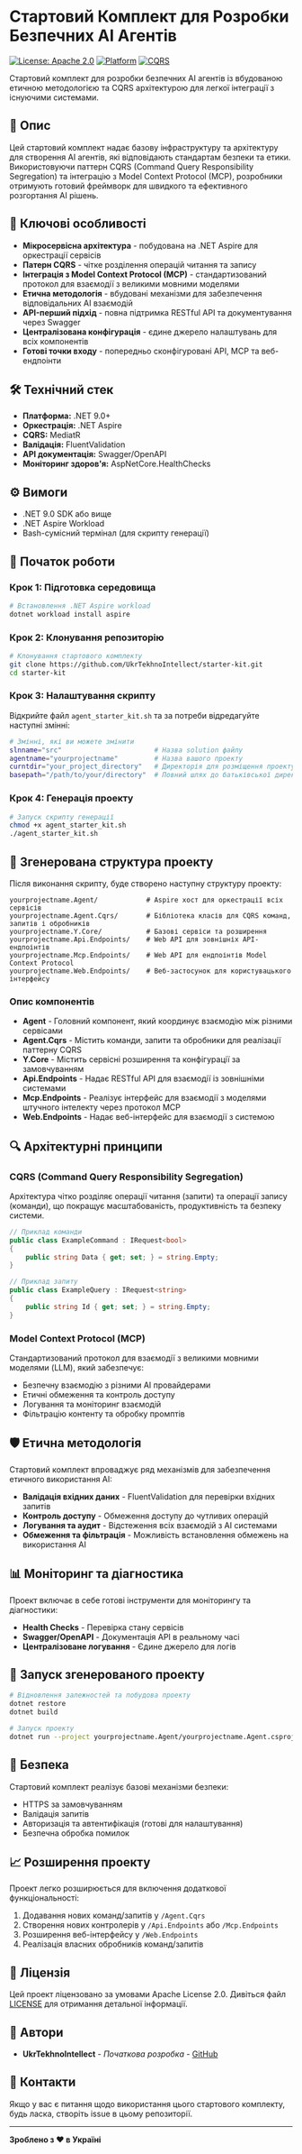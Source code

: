 # Стартовий Комплект для Розробки Безпечних AI Агентів

[![License: Apache 2.0](https://img.shields.io/badge/License-Apache%202.0-blue.svg)](https://opensource.org/licenses/Apache-2.0)
[![Platform](https://img.shields.io/badge/platform-.NET%209-brightgreen)](https://dotnet.microsoft.com/download)
[![CQRS](https://img.shields.io/badge/architecture-CQRS-orange)](https://docs.microsoft.com/en-us/azure/architecture/patterns/cqrs)

Стартовий комплект для розробки безпечних AI агентів із вбудованою етичною методологією та CQRS архітектурою для легкої інтеграції з існуючими системами.

## 📑 Опис

Цей стартовий комплект надає базову інфраструктуру та архітектуру для створення AI агентів, які відповідають стандартам безпеки та етики. Використовуючи паттерн CQRS (Command Query Responsibility Segregation) та інтеграцію з Model Context Protocol (MCP), розробники отримують готовий фреймворк для швидкого та ефективного розгортання AI рішень.

## 🔑 Ключові особливості

- **Мікросервісна архітектура** - побудована на .NET Aspire для оркестрації сервісів
- **Патерн CQRS** - чітке розділення операцій читання та запису
- **Інтеграція з Model Context Protocol (MCP)** - стандартизований протокол для взаємодії з великими мовними моделями
- **Етична методологія** - вбудовані механізми для забезпечення відповідальних AI взаємодій
- **API-перший підхід** - повна підтримка RESTful API та документування через Swagger
- **Централізована конфігурація** - єдине джерело налаштувань для всіх компонентів
- **Готові точки входу** - попередньо сконфігуровані API, MCP та веб-ендпоінти

## 🛠️ Технічний стек

- **Платформа:** .NET 9.0+
- **Оркестрація:** .NET Aspire
- **CQRS:** MediatR
- **Валідація:** FluentValidation
- **API документація:** Swagger/OpenAPI
- **Моніторинг здоров'я:** AspNetCore.HealthChecks

## ⚙️ Вимоги

- .NET 9.0 SDK або вище
- .NET Aspire Workload
- Bash-сумісний термінал (для скрипту генерації)

## 🚀 Початок роботи

### Крок 1: Підготовка середовища

```bash
# Встановлення .NET Aspire workload
dotnet workload install aspire
```

### Крок 2: Клонування репозиторію

```bash
# Клонування стартового комплекту
git clone https://github.com/UkrTekhnoIntellect/starter-kit.git
cd starter-kit
```

### Крок 3: Налаштування скрипту

Відкрийте файл `agent_starter_kit.sh` та за потреби відредагуйте наступні змінні:

```bash
# Змінні, які ви можете змінити
slnname="src"                       # Назва solution файлу
agentname="yourprojectname"         # Назва вашого проекту
curntdir="your_project_directory"   # Директорія для розміщення проекту
basepath="/path/to/your/directory"  # Повний шлях до батьківської директорії
```

### Крок 4: Генерація проекту

```bash
# Запуск скрипту генерації
chmod +x agent_starter_kit.sh
./agent_starter_kit.sh
```

## 📂 Згенерована структура проекту

Після виконання скрипту, буде створено наступну структуру проекту:

```
yourprojectname.Agent/            # Aspire хост для оркестрації всіх сервісів
yourprojectname.Agent.Cqrs/       # Бібліотека класів для CQRS команд, запитів і обробників
yourprojectname.Y.Core/           # Базові сервіси та розширення
yourprojectname.Api.Endpoints/    # Web API для зовнішніх API-ендпоінтів
yourprojectname.Mcp.Endpoints/    # Web API для ендпоінтів Model Context Protocol
yourprojectname.Web.Endpoints/    # Веб-застосунок для користувацького інтерфейсу
```

### Опис компонентів

- **Agent** - Головний компонент, який координує взаємодію між різними сервісами
- **Agent.Cqrs** - Містить команди, запити та обробники для реалізації паттерну CQRS
- **Y.Core** - Містить сервісні розширення та конфігурації за замовчуванням
- **Api.Endpoints** - Надає RESTful API для взаємодії із зовнішніми системами
- **Mcp.Endpoints** - Реалізує інтерфейс для взаємодії з моделями штучного інтелекту через протокол MCP
- **Web.Endpoints** - Надає веб-інтерфейс для взаємодії з системою

## 🔍 Архітектурні принципи

### CQRS (Command Query Responsibility Segregation)
Архітектура чітко розділяє операції читання (запити) та операції запису (команди), що покращує масштабованість, продуктивність та безпеку системи.

```csharp
// Приклад команди
public class ExampleCommand : IRequest<bool>
{
    public string Data { get; set; } = string.Empty;
}

// Приклад запиту
public class ExampleQuery : IRequest<string>
{
    public string Id { get; set; } = string.Empty;
}
```

### Model Context Protocol (MCP)
Стандартизований протокол для взаємодії з великими мовними моделями (LLM), який забезпечує:

- Безпечну взаємодію з різними AI провайдерами
- Етичні обмеження та контроль доступу
- Логування та моніторинг взаємодій
- Фільтрацію контенту та обробку промптів

## 🛡️ Етична методологія

Стартовий комплект впроваджує ряд механізмів для забезпечення етичного використання AI:

- **Валідація вхідних даних** - FluentValidation для перевірки вхідних запитів
- **Контроль доступу** - Обмеження доступу до чутливих операцій
- **Логування та аудит** - Відстеження всіх взаємодій з AI системами
- **Обмеження та фільтрація** - Можливість встановлення обмежень на використання AI

## 📊 Моніторинг та діагностика

Проект включає в себе готові інструменти для моніторингу та діагностики:

- **Health Checks** - Перевірка стану сервісів
- **Swagger/OpenAPI** - Документація API в реальному часі
- **Централізоване логування** - Єдине джерело для логів

## 📝 Запуск згенерованого проекту

```bash
# Відновлення залежностей та побудова проекту
dotnet restore
dotnet build

# Запуск проекту
dotnet run --project yourprojectname.Agent/yourprojectname.Agent.csproj
```

## 🔐 Безпека

Стартовий комплект реалізує базові механізми безпеки:

- HTTPS за замовчуванням
- Валідація запитів
- Авторизація та автентифікація (готові для налаштування)
- Безпечна обробка помилок

## 📈 Розширення проекту

Проект легко розширюється для включення додаткової функціональності:

1. Додавання нових команд/запитів у `/Agent.Cqrs`
2. Створення нових контролерів у `/Api.Endpoints` або `/Mcp.Endpoints`
3. Розширення веб-інтерфейсу у `/Web.Endpoints`
4. Реалізація власних обробників команд/запитів

## 📄 Ліцензія

Цей проект ліцензовано за умовами Apache License 2.0. Дивіться файл [LICENSE](LICENSE) для отримання детальної інформації.

## 👥 Автори

- **UkrTekhnoIntellect** - *Початкова розробка* - [GitHub](https://github.com/UkrTekhnoIntellect)

## 📧 Контакти

Якщо у вас є питання щодо використання цього стартового комплекту, будь ласка, створіть issue в цьому репозиторії.

---

**Зроблено з ❤️ в Україні**
